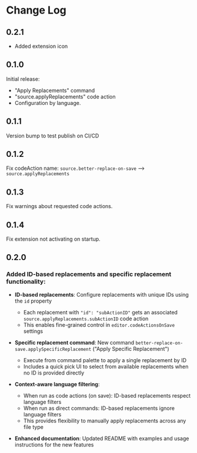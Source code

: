 # Change Log

## 0.2.1

- Added extension icon

## 0.1.0

Initial release:

- "Apply Replacements" command
- "source.applyReplacements" code action
- Configuration by language.

## 0.1.1

Version bump to test publish on CI/CD

## 0.1.2

Fix codeAction name: `source.better-replace-on-save` --> `source.applyReplacements`

## 0.1.3

Fix warnings about requested code actions.

## 0.1.4

Fix extension not activating on startup.

## 0.2.0

### Added ID-based replacements and specific replacement functionality:

- **ID-based replacements**: Configure replacements with unique IDs using the `id` property
  - Each replacement with `"id": "subActionID"` gets an associated `source.applyReplacements.subActionID` code action
  - This enables fine-grained control in `editor.codeActionsOnSave` settings

- **Specific replacement command**: New command `better-replace-on-save.applySpecificReplacement` ("Apply Specific Replacement")
  - Execute from command palette to apply a single replacement by ID
  - Includes a quick pick UI to select from available replacements when no ID is provided directly

- **Context-aware language filtering**:
  - When run as code actions (on save): ID-based replacements respect language filters
  - When run as direct commands: ID-based replacements ignore language filters
  - This provides flexibility to manually apply replacements across any file type

- **Enhanced documentation**: Updated README with examples and usage instructions for the new features

